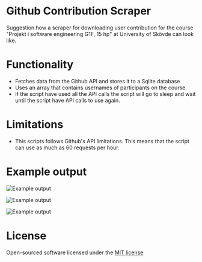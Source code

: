 # Github Contribution Scraper 
Suggestion how a scraper for downloading user contribution for the course "Projekt i software engineering G1F, 15 hp" at University of Skövde can look like. 

# Functionality 
+ Fetches data from the Github API and stores it to a Sqlite database 
+ Uses an array that contains usernames of participants on the course 
+ If the script have used all the API calls the script will go to sleep and wait until the script have API calls to use again.

# Limitations
+ This scripts follows Github's API limitations. This means that the script can use as much as 60 requests per hour.
# Example output
![Example output](http://andreasbylund.se/img/output_example.png)

![Example output](http://andreasbylund.se/img/output_example_2.png)

![Example output](http://andreasbylund.se/img/output_example_3.png)

# License
Open-sourced software licensed under the [MIT license](http://opensource.org/licenses/MIT)
